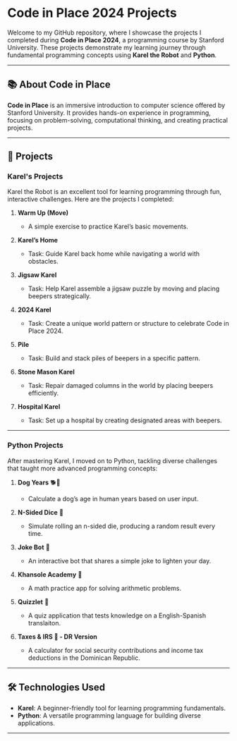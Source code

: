 # Code in Place 2024 Projects  

Welcome to my GitHub repository, where I showcase the projects I completed during **Code in Place 2024**, a programming course by Stanford University. These projects demonstrate my learning journey through fundamental programming concepts using **Karel the Robot** and **Python**.  

---

## 📚 About Code in Place  
**Code in Place** is an immersive introduction to computer science offered by Stanford University. It provides hands-on experience in programming, focusing on problem-solving, computational thinking, and creating practical projects.  

---

## 🚀 Projects  

### **Karel's Projects**  
Karel the Robot is an excellent tool for learning programming through fun, interactive challenges. Here are the projects I completed:  
1. **Warm Up (Move)**  
   - A simple exercise to practice Karel’s basic movements.  

2. **Karel’s Home**  
   - Task: Guide Karel back home while navigating a world with obstacles.  

3. **Jigsaw Karel**  
   - Task: Help Karel assemble a jigsaw puzzle by moving and placing beepers strategically.  

4. **2024 Karel**  
   - Task: Create a unique world pattern or structure to celebrate Code in Place 2024.  

5. **Pile**  
   - Task: Build and stack piles of beepers in a specific pattern.  

6. **Stone Mason Karel**  
   - Task: Repair damaged columns in the world by placing beepers efficiently.  

7. **Hospital Karel**  
   - Task: Set up a hospital by creating designated areas with beepers.  

---

### **Python Projects**  
After mastering Karel, I moved on to Python, tackling diverse challenges that taught more advanced programming concepts:  
1. **Dog Years**  🐕🎍
   - Calculate a dog’s age in human years based on user input.  

2. **N-Sided Dice**  🎲
   - Simulate rolling an n-sided die, producing a random result every time.  

3. **Joke Bot**  🤣
   - An interactive bot that shares a simple joke to lighten your day.  

4. **Khansole Academy** 🧮 
   - A math practice app for solving arithmetic problems.  

5. **Quizzlet**  📄
   - A quiz application that tests knowledge on a English-Spanish translaiton.  

6. **Taxes & IRS 💸 - DR Version**  
   - A calculator for social security contributions and income tax deductions in the Dominican Republic.  

---

## 🛠️ Technologies Used  
- **Karel**: A beginner-friendly tool for learning programming fundamentals.  
- **Python**: A versatile programming language for building diverse applications.  

---
